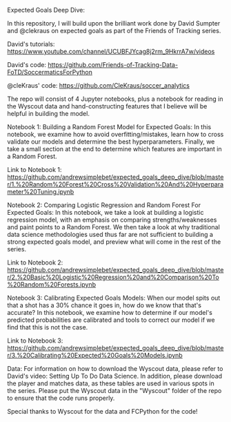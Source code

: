 Expected Goals Deep Dive:

In this repository, I will build upon the brilliant work done by David Sumpter and @clekraus on expected goals as part of the Friends of Tracking series. 

David's tutorials: https://www.youtube.com/channel/UCUBFJYcag8j2rm_9HkrrA7w/videos

David's code: https://github.com/Friends-of-Tracking-Data-FoTD/SoccermaticsForPython

@cleKraus' code: https://github.com/CleKraus/soccer_analytics

The repo will consist of 4 Jupyter notebooks, plus a notebook for reading in the Wyscout data and hand-constructing features that I believe will be helpful in building the model.

Notebook 1: Building a Random Forest Model for Expected Goals: In this notebook, we examine how to avoid overfitting/mistakes, learn how to cross validate our models and determine the best hyperparameters. Finally, we take a small section at the end to determine which features are important in a Random Forest. 

Link to Notebook 1: https://github.com/andrewsimplebet/expected_goals_deep_dive/blob/master/1.%20Random%20Forest%20Cross%20Validation%20And%20Hyperparameter%20Tuning.ipynb

Notebook 2: Comparing Logistic Regression and Random Forest For Expected Goals: In this notebook, we take a look at building a logistic regression model, with an emphasis on comparing strengths/weaknesses and paint points to a Random Forest. We then  take a look at why traditional data science methodologies used thus far are not sufficient to building a strong expected goals model, and preview what will come in the rest of the series.

Link to Notebook 2: https://github.com/andrewsimplebet/expected_goals_deep_dive/blob/master/2.%20Basic%20Logistic%20Regression%20and%20Comparison%20To%20Random%20Forests.ipynb

Notebook 3: Calibrating Expected Goals Models: When our model spits out that a shot has a 30% chance it goes in, how do we know that that's accurate? In this notebook, we examine how to determine if our model's predicted probabilities are calibrated and tools to correct our model if we find that this is not the case.

Link to Notebook 3: https://github.com/andrewsimplebet/expected_goals_deep_dive/blob/master/3.%20Calibrating%20Expected%20Goals%20Models.ipynb

Data: For information on how to download the Wyscout data, please refer to David's video: Setting Up To Do Data Science.  In addition, please download the player and matches data, as these tables are used in various spots in the series. Please put the Wyscout data in the "Wyscout" folder of the repo to ensure that the code runs properly.


Special thanks to Wyscout for the data and FCPython for the code!
